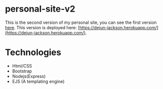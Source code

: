 # personal-site-v2
This is the second version of my personal site, you can see the first version [here](https://github.com/DejunJackson/Personal-Site).
This version is deployed here: [https://dejun-jackson.herokuapp.com/](https://dejun-jackson.herokuapp.com/).

# Technologies
- Html/CSS
- Bootstrap
- Nodejs(Express)
- EJS (A templating engine)


